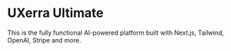 # UXerra Ultimate
This is the fully functional AI-powered platform built with Next.js, Tailwind, OpenAI, Stripe and more.